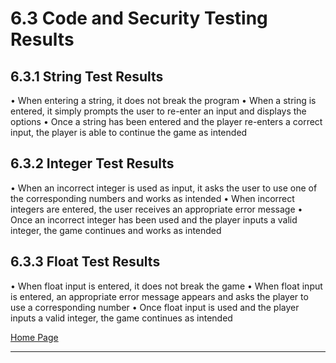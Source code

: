 # 6.3 Code and Security Testing Results

## 6.3.1 String Test Results

•	When entering a string, it does not break the program
•	When a string is entered, it simply prompts the user to re-enter an input and displays the options
•	Once a string has been entered and the player re-enters a correct input, the player is able to continue the game as intended

## 6.3.2 Integer Test Results 

•	When an incorrect integer is used as input, it asks the user to use one of the corresponding numbers and works as intended
•	When incorrect integers are entered, the user receives an appropriate error message
•	Once an incorrect integer has been used and the player inputs a valid integer, the game continues and works as intended

## 6.3.3 Float Test Results

•	When float input is entered, it does not break the game
•	When float input is entered, an appropriate error message appears and asks the player to use a corresponding number
•	Once float input is used and the player inputs a valid integer, the game continues as intended

[Home Page](https://github.com/SirRexOfRider/CYBR404-UNK-Oregon-Trail/tree/main)
<hr>
